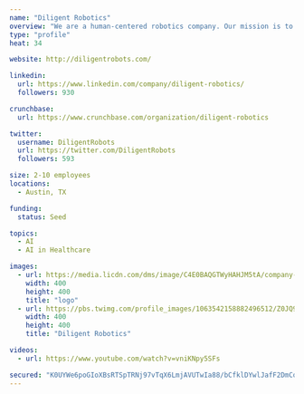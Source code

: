 ```yaml
---
name: "Diligent Robotics"
overview: "We are a human-centered robotics company. Our mission is to make technical advances towards robots and humans working together side by side, with an emphasis on human-centric design. Diligent Robotics is developing a suite of artificial intelligence that enables robots to collaborate with and adapt to humans in everyday environments."
type: "profile"
heat: 34

website: http://diligentrobots.com/

linkedin:
  url: https://www.linkedin.com/company/diligent-robotics/
  followers: 930

crunchbase:
  url: https://www.crunchbase.com/organization/diligent-robotics

twitter:
  username: DiligentRobots
  url: https://twitter.com/DiligentRobots
  followers: 593

size: 2-10 employees
locations:
  - Austin, TX

funding:
  status: Seed

topics:
  - AI
  - AI in Healthcare

images:
  - url: https://media.licdn.com/dms/image/C4E0BAQGTWyHAHJM5tA/company-logo_400_400/0?e=1582761600&v=beta&t=ZxO3nzl5aqScae8MJeU_QqV3PNdbAN9eKfsOSt_KE8Q
    width: 400
    height: 400
    title: "logo"
  - url: https://pbs.twimg.com/profile_images/1063542158882496512/Z0JQ9JNk_400x400.jpg
    width: 400
    height: 400
    title: "Diligent Robotics"

videos:
  - url: https://www.youtube.com/watch?v=vniKNpy5SFs

secured: "K0UYWe6poGIoXBsRTSpTRNj97vTqX6LmjAVUTwIa88/bCfklDYwlJafF2DmCqonXQpyWUlTm+tYdmIlYCfyl0f9xl8EwPjPzZVbKrfR+bM26nd7xA6iWmFGSRVqc8mMjn8q0WLF+Yz98ao8rCw2Pc/1AsN51FLZbyqD8rV1CpKgrccIGz8LcTlvhsHWcbSGUaUWU2d9GHqI7Bj9+QOglXF2x2naIg+ztDDHzFHbagLJDvwu7NgQBuK3aM8ewQYEZeTcrDKMYwyQC8SyvdVGPRQ23W/7MjKQerQmM478EyeuuK4tt4ww3v71v3XWS5SSG;cOMkjCJgtlJllLgMR4Dadw=="
---
```


